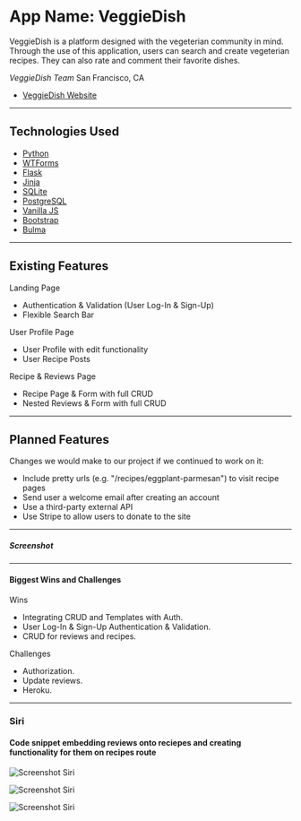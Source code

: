 # App Name: VeggieDish

VeggieDish is a platform designed with the vegeterian community in mind. Through the use of this application, users can search and create vegeterian recipes. They can also rate and comment their favorite dishes.

_VeggieDish Team_
San Francisco, CA

- [VeggieDish Website](https://veggiedish-api-heroku.herokuapp.com/)

---

## Technologies Used
- [Python](https://www.python.org/)
- [WTForms](https://wtforms.readthedocs.io/en/stable/)
- [Flask](http://flask.pocoo.org/docs/1.0/)
- [Jinja](http://jinja.pocoo.org/)
- [SQLite](https://www.sqlite.org/index.html)
- [PostgreSQL](https://www.postgresql.org/)
- [Vanilla JS]()
- [Bootstrap](https://getbootstrap.com/)
- [Bulma](https://bulma.io/)

---

## Existing Features

Landing Page

- Authentication & Validation (User Log-In & Sign-Up)
- Flexible Search Bar

User Profile Page

- User Profile with edit functionality
- User Recipe Posts

Recipe & Reviews Page

- Recipe Page & Form with full CRUD
- Nested Reviews & Form with full CRUD


---

## Planned Features

Changes we would make to our project if we continued to work on it:

- Include pretty urls (e.g. "/recipes/eggplant-parmesan") to visit recipe pages
- Send user a welcome email after creating an account
- Use a third-party external API
- Use Stripe to allow users to donate to the site

---

##### Screenshot


---

#### Biggest Wins and Challenges

Wins

- Integrating CRUD and Templates with Auth.
- User Log-In & Sign-Up Authentication & Validation.
- CRUD for reviews and recipes.

Challenges

- Authorization.
- Update reviews.
- Heroku.

---

### Siri

#### Code snippet embedding reviews onto reciepes and creating functionality for them on recipes route

![Screenshot Siri](../master/assets/code-snippet-veggiedish.png)

![Screenshot Siri](../master/assets/code-snippet-js.png)

![Screenshot Siri](../master/assets/Project-3-auth.png)
